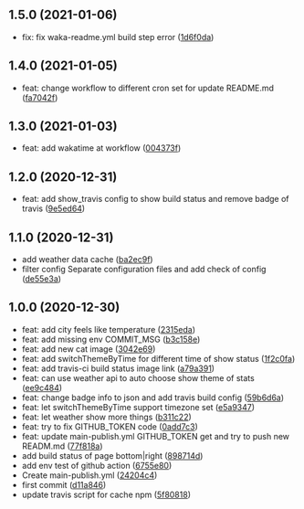 ## 1.5.0 (2021-01-06)

* fix: fix waka-readme.yml build step error ([1d6f0da](https://github.com/sinlov/sinlov/commit/1d6f0da))

## 1.4.0 (2021-01-05)

* feat: change workflow to different cron set for update README.md ([fa7042f](https://github.com/sinlov/sinlov/commit/fa7042f))

## 1.3.0 (2021-01-03)

* feat: add wakatime at workflow ([004373f](https://github.com/sinlov/sinlov/commit/004373f))

## 1.2.0 (2020-12-31)

* feat: add show_travis config to show build status and remove badge of travis ([9e5ed64](https://github.com/sinlov/sinlov/commit/9e5ed64))

## 1.1.0 (2020-12-31)

* add weather data cache ([ba2ec9f](https://github.com/sinlov/sinlov/commit/ba2ec9f))
* filter config Separate configuration files and add check of config ([de55e3a](https://github.com/sinlov/sinlov/commit/de55e3a))


## 1.0.0 (2020-12-30)

* feat: add city feels like temperature ([2315eda](https://github.com/sinlov/sinlov/commit/2315eda))
* feat: add missing env COMMIT_MSG ([b3c158e](https://github.com/sinlov/sinlov/commit/b3c158e))
* feat: add new cat image ([3042e69](https://github.com/sinlov/sinlov/commit/3042e69))
* feat: add switchThemeByTime for different time of show status ([1f2c0fa](https://github.com/sinlov/sinlov/commit/1f2c0fa))
* feat: add travis-ci build status image link ([a79a391](https://github.com/sinlov/sinlov/commit/a79a391))
* feat: can use weather api to auto choose show theme of stats ([ee9c484](https://github.com/sinlov/sinlov/commit/ee9c484))
* feat: change badge info to json and add travis build config ([59b6d6a](https://github.com/sinlov/sinlov/commit/59b6d6a))
* feat: let switchThemeByTime support timezone set ([e5a9347](https://github.com/sinlov/sinlov/commit/e5a9347))
* feat: let weather show more things ([b311c22](https://github.com/sinlov/sinlov/commit/b311c22))
* feat: try to fix GITHUB_TOKEN code ([0add7c3](https://github.com/sinlov/sinlov/commit/0add7c3))
* feat: update main-publish.yml GITHUB_TOKEN get and try to push new READM.md ([77f818a](https://github.com/sinlov/sinlov/commit/77f818a))
* add build status of page bottom|right ([898714d](https://github.com/sinlov/sinlov/commit/898714d))
* add env test of github action ([6755e80](https://github.com/sinlov/sinlov/commit/6755e80))
* Create main-publish.yml ([24204c4](https://github.com/sinlov/sinlov/commit/24204c4))
* first commit ([d11a846](https://github.com/sinlov/sinlov/commit/d11a846))
* update travis script for cache npm ([5f80818](https://github.com/sinlov/sinlov/commit/5f80818))



